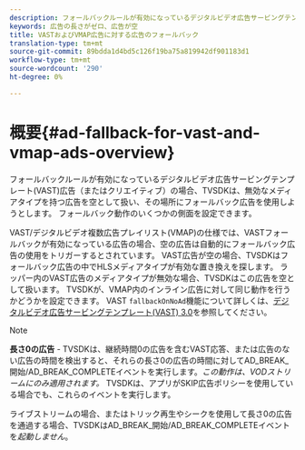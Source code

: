 ```yaml
---
description: フォールバックルールが有効になっているデジタルビデオ広告サービングテンプレート(VAST)広告（またはクリエイティブ）の場合、TVSDKは、無効なメディアタイプを持つ広告を空として扱い、その場所にフォールバック広告を使用しようとします。 フォールバック動作のいくつかの側面を設定できます。
keywords: 広告の長さがゼロ、広告が空
title: VASTおよびVMAP広告に対する広告のフォールバック
translation-type: tm+mt
source-git-commit: 89bdda1d4bd5c126f19ba75a819942df901183d1
workflow-type: tm+mt
source-wordcount: '290'
ht-degree: 0%

---
```



# 概要{#ad-fallback-for-vast-and-vmap-ads-overview}

フォールバックルールが有効になっているデジタルビデオ広告サービングテンプレート(VAST)広告（またはクリエイティブ）の場合、TVSDKは、無効なメディアタイプを持つ広告を空として扱い、その場所にフォールバック広告を使用しようとします。 フォールバック動作のいくつかの側面を設定できます。

VAST/デジタルビデオ複数広告プレイリスト(VMAP)の仕様では、VASTフォールバックが有効になっている広告の場合、空の広告は自動的にフォールバック広告の使用をトリガーするとされています。 VAST広告が空の場合、TVSDKはフォールバック広告の中でHLSメディアタイプが有効な置き換えを探します。 ラッパー内のVAST広告のメディアタイプが無効な場合、TVSDKはこの広告を空として扱います。 TVSDKが、VMAP内のインライン広告に対して同じ動作を行うかどうかを設定できます。 VAST `fallbackOnNoAd`機能について詳しくは、[デジタルビデオ広告サービングテンプレート(VAST) 3.0](https://www.iab.net/guidelines/508676/digitalvideo/vsuite/vast)を参照してください。

>[!NOTE]
>
>**長さ0の広告** - TVSDKは、継続時間0の広告を含むVAST応答、または広告のない広告の時間を検出すると、それらの長さ0の広告の時間に対してAD_BREAK_開始/AD_BREAK_COMPLETEイベントを実行します。*この動作は、VODストリームにのみ適用されます。* TVSDKは、アプリがSKIP広告ポリシーを使用している場合でも、これらのイベントを実行します。
>
>ライブストリームの場合、またはトリック再生やシークを使用して長さ0の広告を通過する場合、TVSDKはAD_BREAK_開始/AD_BREAK_COMPLETEイベントを&#x200B;*起動しません*。

